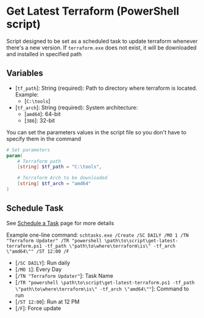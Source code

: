 # Get Latest Terraform (PowerShell script)

Script designed to be set as a scheduled task to update terraform whenever there's a new version.
If `terraform.exe` does not exist, it will be downloaded and installed in specified path

## Variables

* \[`tf_path`\]: String (required): Path to directory where terraform is located. Example:
  * \[`C:\tools`\]
* \[`tf_arch`\]: String (required): System architecture:
  * \[`amd64`\]: 64-bit
  * \[`386`\]: 32-bit

You can set the parameters values in the script file so you don't have to specify them in the command
```powershell
# Set parameters
param(
	# Terraform path
	[string] $tf_path = "C:\tools",

	# Terraform Arch to be downloaded
	[string] $tf_arch = "amd64"
)
```

## Schedule Task
See [Schedule a Task](https://technet.microsoft.com/en-us/library/cc748993(v=ws.11).aspx) page for more details

Example one-line command:
`schtasks.exe /Create /SC DAILY /MO 1 /TN "Terraform Updater" /TR "powershell \path\to\script\get-latest-terraform.ps1 -tf_path \"path\to\where\terraform\is\" -tf_arch \"amd64\"" /ST 12:00 /F`

* \[`/SC DAILY`\]: Run daily
* \[`/MO 1`\]: Every Day
* \[`/TN "Terraform Updater"`\]: Task Name
* \[`/TR "powershell \path\to\script\get-latest-terraform.ps1 -tf_path \"path\to\where\terraform\is\" -tf_arch \"amd64\""`\]: Command to run
* \[`/ST 12:00`\]: Run at 12 PM
* \[`/F`\]: Force update